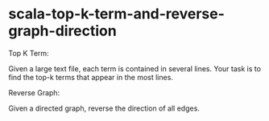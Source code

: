 # scala-top-k-term-and-reverse-graph-direction

Top K Term:

Given a large text file, each term is contained in several lines. Your task is to find the top-k terms that appear in the most lines.

Reverse Graph:

Given a directed graph, reverse the direction of all edges.
